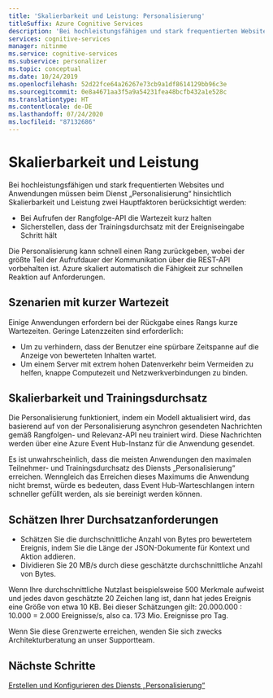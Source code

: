 ```yaml
---
title: 'Skalierbarkeit und Leistung: Personalisierung'
titleSuffix: Azure Cognitive Services
description: 'Bei hochleistungsfähigen und stark frequentierten Websites und Anwendungen müssen beim Dienst „Personalisierung“ hinsichtlich Skalierbarkeit und Leistung zwei Hauptfaktoren berücksichtigt werden: Latenz und Trainingsdurchsatz.'
services: cognitive-services
manager: nitinme
ms.service: cognitive-services
ms.subservice: personalizer
ms.topic: conceptual
ms.date: 10/24/2019
ms.openlocfilehash: 52d22fce64a26267e73cb9a1df8614129bb96c3e
ms.sourcegitcommit: 0e8a4671aa3f5a9a54231fea48bcfb432a1e528c
ms.translationtype: HT
ms.contentlocale: de-DE
ms.lasthandoff: 07/24/2020
ms.locfileid: "87132686"
---
```

# <a name="scalability-and-performance"></a>Skalierbarkeit und Leistung

Bei hochleistungsfähigen und stark frequentierten Websites und Anwendungen müssen beim Dienst „Personalisierung“ hinsichtlich Skalierbarkeit und Leistung zwei Hauptfaktoren berücksichtigt werden:

* Bei Aufrufen der Rangfolge-API die Wartezeit kurz halten
* Sicherstellen, dass der Trainingsdurchsatz mit der Ereigniseingabe Schritt hält

Die Personalisierung kann schnell einen Rang zurückgeben, wobei der größte Teil der Aufrufdauer der Kommunikation über die REST-API vorbehalten ist. Azure skaliert automatisch die Fähigkeit zur schnellen Reaktion auf Anforderungen.

##  <a name="low-latency-scenarios"></a>Szenarien mit kurzer Wartezeit

Einige Anwendungen erfordern bei der Rückgabe eines Rangs kurze Wartezeiten. Geringe Latenzzeiten sind erforderlich:

* Um zu verhindern, dass der Benutzer eine spürbare Zeitspanne auf die Anzeige von bewerteten Inhalten wartet.
* Um einem Server mit extrem hohen Datenverkehr beim Vermeiden zu helfen, knappe Computezeit und Netzwerkverbindungen zu binden.


## <a name="scalability-and-training-throughput"></a>Skalierbarkeit und Trainingsdurchsatz

Die Personalisierung funktioniert, indem ein Modell aktualisiert wird, das basierend auf von der Personalisierung asynchron gesendeten Nachrichten gemäß Rangfolgen- und Relevanz-API neu trainiert wird. Diese Nachrichten werden über eine Azure Event Hub-Instanz für die Anwendung gesendet.

 Es ist unwahrscheinlich, dass die meisten Anwendungen den maximalen Teilnehmer- und Trainingsdurchsatz des Diensts „Personalisierung“ erreichen. Wenngleich das Erreichen dieses Maximums die Anwendung nicht bremst, würde es bedeuten, dass Event Hub-Warteschlangen intern schneller gefüllt werden, als sie bereinigt werden können.

## <a name="how-to-estimate-your-throughput-requirements"></a>Schätzen Ihrer Durchsatzanforderungen

* Schätzen Sie die durchschnittliche Anzahl von Bytes pro bewertetem Ereignis, indem Sie die Länge der JSON-Dokumente für Kontext und Aktion addieren.
* Dividieren Sie 20 MB/s durch diese geschätzte durchschnittliche Anzahl von Bytes.

Wenn Ihre durchschnittliche Nutzlast beispielsweise 500 Merkmale aufweist und jedes davon geschätzte 20 Zeichen lang ist, dann hat jedes Ereignis eine Größe von etwa 10 KB. Bei dieser Schätzungen gilt: 20.000.000 : 10.000 = 2.000 Ereignisse/s, also ca. 173 Mio. Ereignisse pro Tag. 

Wenn Sie diese Grenzwerte erreichen, wenden Sie sich zwecks Architekturberatung an unser Supportteam.

## <a name="next-steps"></a>Nächste Schritte

[Erstellen und Konfigurieren des Diensts „Personalisierung“](how-to-settings.md)